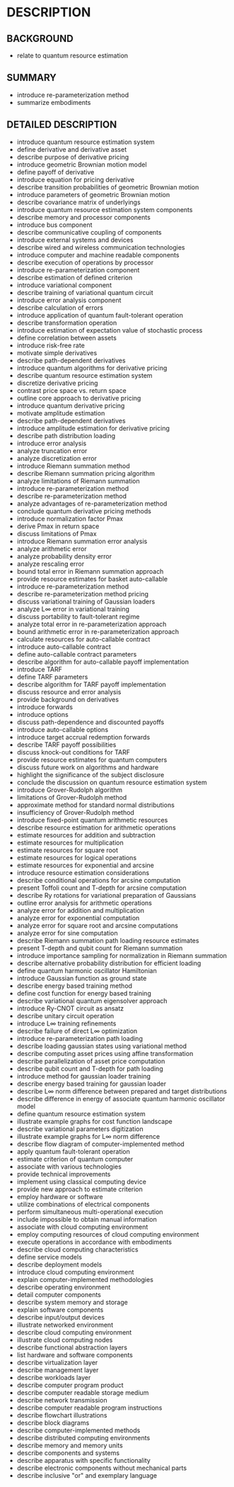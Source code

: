 # DESCRIPTION

## BACKGROUND

- relate to quantum resource estimation

## SUMMARY

- introduce re-parameterization method
- summarize embodiments

## DETAILED DESCRIPTION

- introduce quantum resource estimation system
- define derivative and derivative asset
- describe purpose of derivative pricing
- introduce geometric Brownian motion model
- define payoff of derivative
- introduce equation for pricing derivative
- describe transition probabilities of geometric Brownian motion
- introduce parameters of geometric Brownian motion
- describe covariance matrix of underlyings
- introduce quantum resource estimation system components
- describe memory and processor components
- introduce bus component
- describe communicative coupling of components
- introduce external systems and devices
- describe wired and wireless communication technologies
- introduce computer and machine readable components
- describe execution of operations by processor
- introduce re-parameterization component
- describe estimation of defined criterion
- introduce variational component
- describe training of variational quantum circuit
- introduce error analysis component
- describe calculation of errors
- introduce application of quantum fault-tolerant operation
- describe transformation operation
- introduce estimation of expectation value of stochastic process
- define correlation between assets
- introduce risk-free rate
- motivate simple derivatives
- describe path-dependent derivatives
- introduce quantum algorithms for derivative pricing
- describe quantum resource estimation system
- discretize derivative pricing
- contrast price space vs. return space
- outline core approach to derivative pricing
- introduce quantum derivative pricing
- motivate amplitude estimation
- describe path-dependent derivatives
- introduce amplitude estimation for derivative pricing
- describe path distribution loading
- introduce error analysis
- analyze truncation error
- analyze discretization error
- introduce Riemann summation method
- describe Riemann summation pricing algorithm
- analyze limitations of Riemann summation
- introduce re-parameterization method
- describe re-parameterization method
- analyze advantages of re-parameterization method
- conclude quantum derivative pricing methods
- introduce normalization factor Pmax
- derive Pmax in return space
- discuss limitations of Pmax
- introduce Riemann summation error analysis
- analyze arithmetic error
- analyze probability density error
- analyze rescaling error
- bound total error in Riemann summation approach
- provide resource estimates for basket auto-callable
- introduce re-parameterization method
- describe re-parameterization method pricing
- discuss variational training of Gaussian loaders
- analyze L∞ error in variational training
- discuss portability to fault-tolerant regime
- analyze total error in re-parameterization approach
- bound arithmetic error in re-parameterization approach
- calculate resources for auto-callable contract
- introduce auto-callable contract
- define auto-callable contract parameters
- describe algorithm for auto-callable payoff implementation
- introduce TARF
- define TARF parameters
- describe algorithm for TARF payoff implementation
- discuss resource and error analysis
- provide background on derivatives
- introduce forwards
- introduce options
- discuss path-dependence and discounted payoffs
- introduce auto-callable options
- introduce target accrual redemption forwards
- describe TARF payoff possibilities
- discuss knock-out conditions for TARF
- provide resource estimates for quantum computers
- discuss future work on algorithms and hardware
- highlight the significance of the subject disclosure
- conclude the discussion on quantum resource estimation system
- introduce Grover-Rudolph algorithm
- limitations of Grover-Rudolph method
- approximate method for standard normal distributions
- insufficiency of Grover-Rudolph method
- introduce fixed-point quantum arithmetic resources
- describe resource estimation for arithmetic operations
- estimate resources for addition and subtraction
- estimate resources for multiplication
- estimate resources for square root
- estimate resources for logical operations
- estimate resources for exponential and arcsine
- introduce resource estimation considerations
- describe conditional operations for arcsine computation
- present Toffoli count and T-depth for arcsine computation
- describe Ry rotations for variational preparation of Gaussians
- outline error analysis for arithmetic operations
- analyze error for addition and multiplication
- analyze error for exponential computation
- analyze error for square root and arcsine computations
- analyze error for sine computation
- describe Riemann summation path loading resource estimates
- present T-depth and qubit count for Riemann summation
- introduce importance sampling for normalization in Riemann summation
- describe alternative probability distribution for efficient loading
- define quantum harmonic oscillator Hamiltonian
- introduce Gaussian function as ground state
- describe energy based training method
- define cost function for energy based training
- describe variational quantum eigensolver approach
- introduce Ry-CNOT circuit as ansatz
- describe unitary circuit operation
- introduce L∞ training refinements
- describe failure of direct L∞ optimization
- introduce re-parameterization path loading
- describe loading gaussian states using variational method
- describe computing asset prices using affine transformation
- describe parallelization of asset price computation
- describe qubit count and T-depth for path loading
- introduce method for gaussian loader training
- describe energy based training for gaussian loader
- describe L∞ norm difference between prepared and target distributions
- describe difference in energy of associate quantum harmonic oscillator model
- define quantum resource estimation system
- illustrate example graphs for cost function landscape
- describe variational parameters digitization
- illustrate example graphs for L∞ norm difference
- describe flow diagram of computer-implemented method
- apply quantum fault-tolerant operation
- estimate criterion of quantum computer
- associate with various technologies
- provide technical improvements
- implement using classical computing device
- provide new approach to estimate criterion
- employ hardware or software
- utilize combinations of electrical components
- perform simultaneous multi-operational execution
- include impossible to obtain manual information
- associate with cloud computing environment
- employ computing resources of cloud computing environment
- execute operations in accordance with embodiments
- describe cloud computing characteristics
- define service models
- describe deployment models
- introduce cloud computing environment
- explain computer-implemented methodologies
- describe operating environment
- detail computer components
- describe system memory and storage
- explain software components
- describe input/output devices
- illustrate networked environment
- describe cloud computing environment
- illustrate cloud computing nodes
- describe functional abstraction layers
- list hardware and software components
- describe virtualization layer
- describe management layer
- describe workloads layer
- describe computer program product
- describe computer readable storage medium
- describe network transmission
- describe computer readable program instructions
- describe flowchart illustrations
- describe block diagrams
- describe computer-implemented methods
- describe distributed computing environments
- describe memory and memory units
- describe components and systems
- describe apparatus with specific functionality
- describe electronic components without mechanical parts
- describe inclusive "or" and exemplary language


